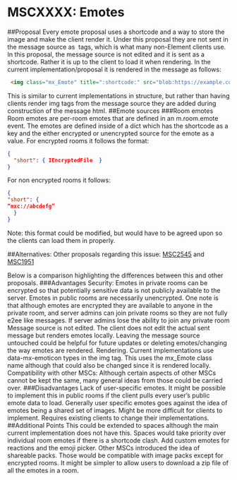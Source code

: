 # MSCXXXX: Emotes
##Proposal
Every emote proposal uses a shortcode and a way to store the image and make the client render it. Under this proposal they are not sent in the message source as <img> tags, which is what many non-Element clients use. In this proposal, the message source is not edited and it is sent as a shortcode. Rather it is up to the client to load it when rendering. In the current implementation/proposal it is rendered in the message as follows:
```html
 <img class="mx_Emote" title=":shortcode:" src="blob:https://example.com/blob-guid">
```
This is similar to current implementations in structure, but rather than having clients render img tags from the message source they are added during construction of the message html.
##Emote sources
###Room emotes
Room emotes are per-room emotes that are defined in an m.room.emote event. 
The emotes are defined inside of a dict which has the shortcode as a key and the either encrypted or unencrypted source for the emote as a value.
For encrypted rooms it follows the format:
```json
{
  "short": { IEncryptedFile  }
}
```

For non encrypted rooms it follows: 
```json
{
"short": { 
“mxc://abcdefg”
  }
}
```

Note: this format could be modified, but would have to be agreed upon so the clients can load them in properly.

##Alternatives:
Other proposals regarding this issue: [MSC2545](https://github.com/matrix-org/matrix-spec-proposals/pull/2545) and [MSC1951](https://github.com/matrix-org/matrix-doc/pull/1951)

Below is a comparison highlighting the differences between this and other proposals.
###Advantages
Security: Emotes in private rooms can be encrypted so that potentially sensitive data is not publicly available to the server. Emotes in public rooms are necessarily unencrypted. One note is that although emotes are encrypted they are available to anyone in the private room, and server admins can join private rooms so they are not fully e2ee like messages. If server admins lose the ability to join any private room
Message source is not edited. The client does not edit the actual sent message but renders emotes locally. Leaving the message source untouched could be helpful for future updates or deleting emotes/changing the way emotes are rendered.
Rendering. Current implementations use data-mx-emoticon types in the img tag. This uses the mx_Emote class name although that could also be changed since it is rendered locally.
Compatibility with other MSCs: Although certain aspects of other MSCs cannot be kept the same, many general ideas from those could be carried over.
###Disadvantages
Lack of user-specific emotes. It might be possible to implement this in public rooms if the client pulls every user’s public emote data to load. Generally user specific emotes goes against the idea of emotes being a shared set of images.
Might be more difficult for clients to implement. Requires existing clients to change their implementations.
##Additional Points
This could be extended to spaces although the main current implementation does not have this. Spaces would take priority over individual room emotes if there is a shortcode clash. 
Add custom emotes for reactions and the emoji picker. 
Other MSCs introduced the idea of shareable packs. Those would be compatible with image packs except for encrypted rooms. It might be simpler to allow users to download a zip file of all the emotes in a room.

